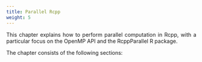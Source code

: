 ```yaml
---
title: Parallel Rcpp
weight: 5
---
```


<style>
body {
text-align: justify}
</style>

This chapter explains how to perform parallel computation in Rcpp, with a particular focus on the OpenMP API and the RcppParallel R package.

The chapter consists of the following sections:

